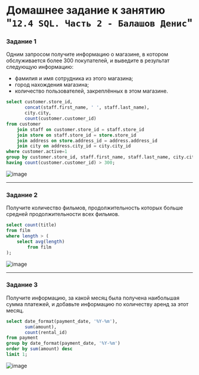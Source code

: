 # Домашнее задание к занятию "`12.4 SQL. Часть 2 - Балашов Денис`"
   
### Задание 1
Одним запросом получите информацию о магазине, в котором обслуживается более 300 покупателей, и выведите в результат следующую информацию:

- фамилия и имя сотрудника из этого магазина;
- город нахождения магазина;
- количество пользователей, закреплённых в этом магазине.

```sql
select customer.store_id,
	   concat(staff.first_name, ' ', staff.last_name),
	   city.city,
	   count(customer.customer_id)       
from customer
	join staff on customer.store_id = staff.store_id
	join store on staff.store_id = store.store_id
	join address on store.address_id = address.address_id
   	join city on address.city_id = city.city_id
where customer.active=1 
group by customer.store_id, staff.first_name, staff.last_name, city.city
having count(customer.customer_id) > 300;
```
![image](https://user-images.githubusercontent.com/117297288/221138541-97a4256d-2d1d-484a-ae85-e9a3c91af046.png)


---

### Задание 2
Получите количество фильмов, продолжительность которых больше средней продолжительности всех фильмов.

```sql
select count(title)
from film
where length > (
	select avg(length)
    	from film
);
```
![image](https://user-images.githubusercontent.com/117297288/221138679-c035a9dd-2951-401e-a919-5eaa2bcb3658.png)


---
### Задание 3
Получите информацию, за какой месяц была получена наибольшая сумма платежей, и добавьте информацию по количеству аренд за этот месяц.

```sql
select date_format(payment_date, '%Y-%m'),
	   sum(amount),
       count(rental_id)
from payment
group by date_format(payment_date, '%Y-%m')
order by sum(amount) desc
limit 1;
```
![image](https://user-images.githubusercontent.com/117297288/221138593-4eea400e-8e4c-469d-9c46-74f788d627cc.png)
